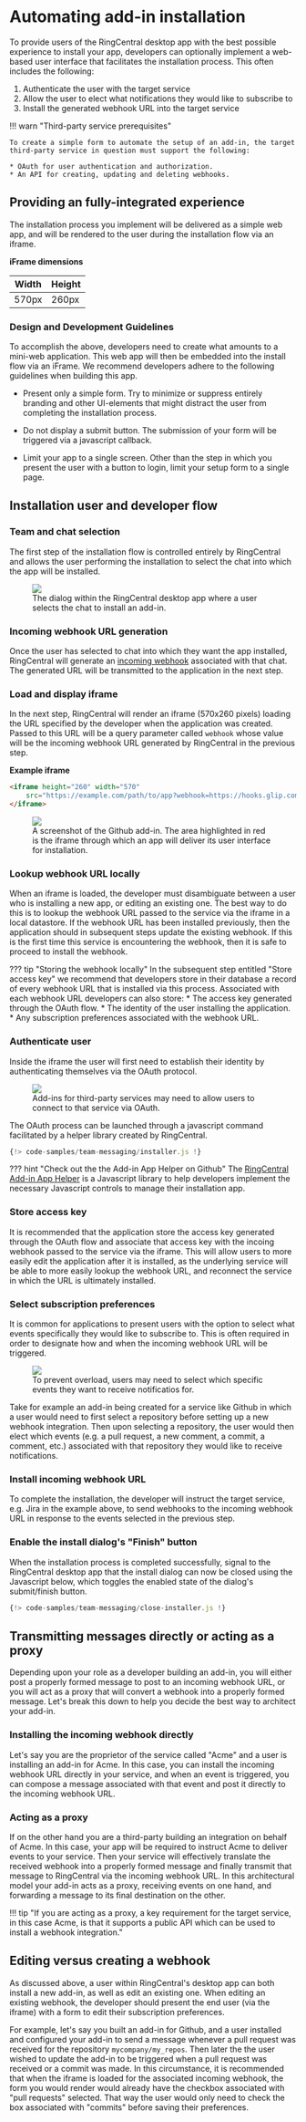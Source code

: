 # Automating add-in installation

To provide users of the RingCentral desktop app with the best possible experience to install your app, developers can optionally implement a web-based user interface that facilitates the installation process. This often includes the following:

1. Authenticate the user with the target service
2. Allow the user to elect what notifications they would like to subscribe to
3. Install the generated webhook URL into the target service

!!! warn "Third-party service prerequisites"

    To create a simple form to automate the setup of an add-in, the target third-party service in question must support the following:
    
    * OAuth for user authentication and authorization.
    * An API for creating, updating and deleting webhooks.

## Providing an fully-integrated experience

The installation process you implement will be delivered as a simple web app, and will be rendered to the user during the installation flow via an iframe. 

**iFrame dimensions**

| Width | Height |
|-------|--------|
| 570px | 260px  |

### Design and Development Guidelines

To accomplish the above, developers need to create what amounts to a mini-web application. This web app will then be embedded into the install flow via an iFrame. We recommend developers adhere to the following guidelines when building this app.

* Present only a simple form. Try to minimize or suppress entirely branding and other UI-elements that might distract the user from completing the installation process.

* Do not display a submit button. The submission of your form will be triggered via a javascript callback. 

* Limit your app to a single screen. Other than the step in which you present the user with a button to login, limit your setup form to a single page.

## Installation user and developer flow

### Team and chat selection

The first step of the installation flow is controlled entirely by RingCentral and allows the user performing the installation to select the chat into which the app will be installed. 

<figure class="figure">
  <img class="img-fluid figure-img rounded" style="max-width: 400px" src="../chat-selection.png">
  <figcaption class="figure-caption">The dialog within the RingCentral desktop app where a user selects the chat to install an add-in.</figcaption>
</figure>

### Incoming webhook URL generation

Once the user has selected to chat into which they want the app installed, RingCentral will generate an [incoming webhook](../incoming-webhooks/webhook-creation/) associated with that chat. The generated URL will be transmitted to the application in the next step.

### Load and display iframe

In the next step, RingCentral will render an iframe (570x260 pixels) loading the URL specified by the developer when the application was created. Passed to this URL will be a query parameter called `webhook` whose value will be the incoming webhook URL generated by RingCentral in the previous step. 

**Example iframe**

```html
<iframe height="260" width="570"
    src="https://example.com/path/to/app?webhook=https://hooks.glip.com/webhook/v2/gdhs7828ergdj72">
</iframe>
```

<figure class="figure">
  <img class="img-fluid figure-img rounded" style="max-width: 400px" src="../iframe.png">
  <figcaption class="figure-caption">A screenshot of the Github add-in. The area highlighted in red is the iframe through which an app will deliver its user interface for installation.</figcaption>
</figure>

### Lookup webhook URL locally

When an iframe is loaded, the developer must disambiguate between a user who is installing a new app, or editing an existing one. The best way to do this is to lookup the webhook URL passed to the service via the iframe in a local datastore. If the webhook URL has been installed previously, then the application should in subsequent steps update the existing webhook. If this is the first time this service is encountering the webhook, then it is safe to proceed to install the webhook. 

??? tip "Storing the webhook locally"
    In the subsequent step entitled "Store access key" we recommend that developers store in their database a record of every webhook URL that is installed via this process. Associated with each webhook URL developers can also store:
	    * The access key generated through the OAuth flow.
		* The identity of the user installing the application.
		* Any subscription preferences associated with the webhook URL. 

### Authenticate user

Inside the iframe the user will first need to establish their identity by authenticating themselves via the OAuth protocol. 

<figure class="figure">
  <img class="img-fluid figure-img rounded" style="max-width: 400px" src="../add-in-oauth.png">
  <figcaption class="figure-caption">Add-ins for third-party services may need to allow users to connect to that service via OAuth.</figcaption>
</figure>

The OAuth process can be launched through a javascript command facilitated by a helper library created by RingCentral.

```js
{!> code-samples/team-messaging/installer.js !}
```

??? hint "Check out the the Add-in App Helper on Github"
    The [RingCentral Add-in App Helper](https://github.com/ringcentral/ringcentral-notification-app-helper) is a Javascript library to help developers implement the necessary Javascript controls to manage their installation app. 

### Store access key 

It is recommended that the application store the access key generated through the OAuth flow and associate that access key with the incoing webhook passed to the service via the iframe. This will allow users to more easily edit the application after it is installed, as the underlying service will be able to more easily lookup the webhook URL, and reconnect the service in which the URL is ultimately installed.

### Select subscription preferences

It is common for applications to present users with the option to select what events specifically they would like to subscribe to. This is often required in order to designate how and when the incoming webhook URL will be triggered. 

<figure class="figure">
  <img class="img-fluid figure-img rounded" style="max-width: 400px" src="../subscription-prefs.png">
  <figcaption class="figure-caption">To prevent overload, users may need to select which specific events they want to receive notificatios for.</figcaption>
</figure>

Take for example an add-in being created for a service like Github in which a user would need to first select a repository before setting up a new webhook integration. Then upon selecting a repository, the user would then elect which events (e.g. a pull request, a new comment, a commit, a comment, etc.) associated with that repository they would like to receive notifications. 

### Install incoming webhook URL

To complete the installation, the developer will instruct the target service, e.g. Jira in the example above, to send webhooks to the incoming webhook URL in response to the events selected in the previous step.

### Enable the install dialog's "Finish" button

When the installation process is completed successfully, signal to the RingCentral desktop app that the install dialog can now be closed using the Javascript below, which toggles the enabled state of the dialog's submit/finish button.

```js
{!> code-samples/team-messaging/close-installer.js !}
```

## Transmitting messages directly or acting as a proxy

Depending upon your role as a developer building an add-in, you will either post a properly formed message to post to an incoming webhook URL, or you will act as a proxy that will convert a webhook into a properly formed message. Let's break this down to help you decide the best way to architect your add-in. 

### Installing the incoming webhook directly

Let's say you are the proprietor of the service called "Acme" and a user is installing an add-in for Acme. In this case, you can install the incoming webhook URL directly in your service, and when an event is triggered, you can compose a message associated with that event and post it directly to the incoming webhook URL. 

### Acting as a proxy

If on the other hand you are a third-party building an integration on behalf of Acme. In this case, your app will be required to instruct Acme to deliver events to your service. Then your service will effectively translate the received webhook into a properly formed message and finally transmit that message to RingCentral via the incoming webhook URL. In this architectural model your add-in acts as a proxy, receiving events on one hand, and forwarding a message to its final destination on the other. 

!!! tip "If you are acting as a proxy, a key requirement for the target service, in this case Acme, is that it supports a public API which can be used to install a webhook integration."

## Editing versus creating a webhook

As discussed above, a user within RingCentral's desktop app can both install a new add-in, as well as edit an existing one. When editing an existing webhook, the developer should present the end user (via the iframe) with a form to edit their subscription preferences. 

For example, let's say you built an add-in for Github, and a user installed and configured your add-in to send a message whenever a pull request was received for the repository `mycompany/my_repos`. Then later the the user wished to update the add-in to be triggered when a pull request was received or a commit was made. In this circumstance, it is recommended that when the iframe is loaded for the associated incoming webhook, the form you would render would already have the checkbox associated with "pull requests" selected. That way the user would only need to check the box associated with "commits" before saving their preferences. 


